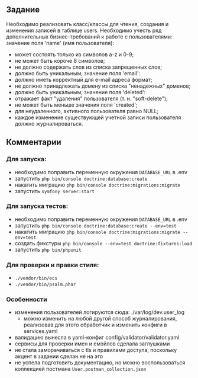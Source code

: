 ## Задание
Необходимо реализовать класс/классы для чтения, создания и изменения записей в таблице users. Необходимо учесть ряд дополнительных бизнес-требований к работе с пользователями:
значение поля 'name' (имя пользователя):
- может состоять только из символов a-z и 0-9;
- не может быть короче 8 символов;
- не должно содержать слов из списка запрещенных слов;
- должно быть уникальным;
  значение поля 'email':
- должно иметь корректный для e-mail адреса формат;
- не должно принадлежать домену из списка "ненадежных" доменов;
- должно быть уникальным;
  значение поля 'deleted':
- отражает факт "удаления" пользователя (т. н. "soft-delete");
- не может быть меньше значения поля 'created';
- для неудаленного, активного пользователя равно NULL;
- каждое изменение существующей учетной записи пользователя должно журналироваться.

## Комментарии

### Для запуска:
   - необходимо поправить переменную окружения ``DATABASE_URL`` в .env
   - запустить ``php bin/console doctrine:database:create``
   - накатить миграцию ``php bin/console doctrine:migrations:migrate``
   - запустить ``symfony server:start``

### Для запуска тестов: 
- необходимо поправить переменную окружения ``DATABASE_URL`` в .env
- запустить ``php bin/console doctrine:database:create --env=test``
- накатить миграцию ``php bin/console doctrine:migrations:migrate --env=test``
- создать фикстуры ``php bin/console --env=test doctrine:fixtures:load``
- запустить ``php bin/phpunit``

### Для проверки и правки стиля:
 - ``./vendor/bin/ecs`` 
 - ``./vendor/bin/psalm.phar``
  

### Особенности

- изменения пользователей логируются сюда: ./var/log/dev.user_log
  - можно изменить на любой другой способ журналирования, реализовав для этого обработчик и изменить конфиги в services.yaml
- валидацию вынесла в yaml-конфиг config/validator/validator.yaml
- сервисы для проверки имен и емэйлов сделала заглушками
- не стала заморачиваться с tls и правилами доступа, поскольку акцент в задании сделан не на это
- не успела подготовить документацию, но можно воспользоваться коллекцией постмана ``User.postman_collection.json``